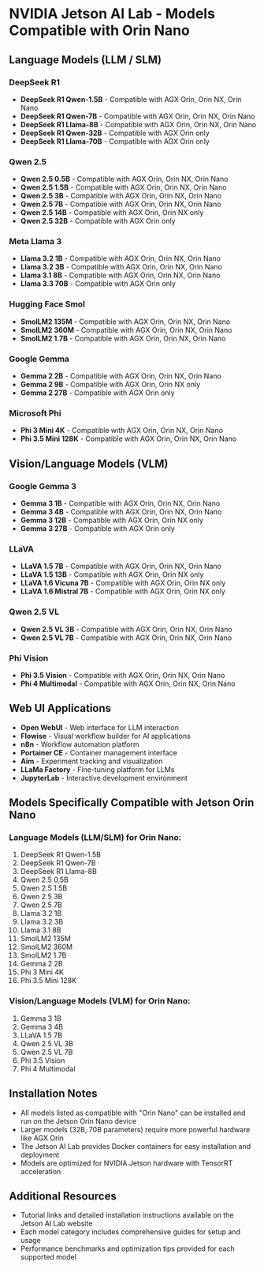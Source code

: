 # NVIDIA Jetson AI Lab - Models Compatible with Orin Nano

## Language Models (LLM / SLM)

### DeepSeek R1
- **DeepSeek R1 Qwen-1.5B** - Compatible with AGX Orin, Orin NX, Orin Nano
- **DeepSeek R1 Qwen-7B** - Compatible with AGX Orin, Orin NX, Orin Nano
- **DeepSeek R1 Llama-8B** - Compatible with AGX Orin, Orin NX, Orin Nano
- **DeepSeek R1 Qwen-32B** - Compatible with AGX Orin only
- **DeepSeek R1 Llama-70B** - Compatible with AGX Orin only

### Qwen 2.5
- **Qwen 2.5 0.5B** - Compatible with AGX Orin, Orin NX, Orin Nano
- **Qwen 2.5 1.5B** - Compatible with AGX Orin, Orin NX, Orin Nano
- **Qwen 2.5 3B** - Compatible with AGX Orin, Orin NX, Orin Nano
- **Qwen 2.5 7B** - Compatible with AGX Orin, Orin NX, Orin Nano
- **Qwen 2.5 14B** - Compatible with AGX Orin, Orin NX only
- **Qwen 2.5 32B** - Compatible with AGX Orin only

### Meta Llama 3
- **Llama 3.2 1B** - Compatible with AGX Orin, Orin NX, Orin Nano
- **Llama 3.2 3B** - Compatible with AGX Orin, Orin NX, Orin Nano
- **Llama 3.1 8B** - Compatible with AGX Orin, Orin NX, Orin Nano
- **Llama 3.3 70B** - Compatible with AGX Orin only

### Hugging Face Smol
- **SmolLM2 135M** - Compatible with AGX Orin, Orin NX, Orin Nano
- **SmolLM2 360M** - Compatible with AGX Orin, Orin NX, Orin Nano
- **SmolLM2 1.7B** - Compatible with AGX Orin, Orin NX, Orin Nano

### Google Gemma
- **Gemma 2 2B** - Compatible with AGX Orin, Orin NX, Orin Nano
- **Gemma 2 9B** - Compatible with AGX Orin, Orin NX only
- **Gemma 2 27B** - Compatible with AGX Orin only

### Microsoft Phi
- **Phi 3 Mini 4K** - Compatible with AGX Orin, Orin NX, Orin Nano
- **Phi 3.5 Mini 128K** - Compatible with AGX Orin, Orin NX, Orin Nano

## Vision/Language Models (VLM)

### Google Gemma 3
- **Gemma 3 1B** - Compatible with AGX Orin, Orin NX, Orin Nano
- **Gemma 3 4B** - Compatible with AGX Orin, Orin NX, Orin Nano
- **Gemma 3 12B** - Compatible with AGX Orin, Orin NX only
- **Gemma 3 27B** - Compatible with AGX Orin only

### LLaVA
- **LLaVA 1.5 7B** - Compatible with AGX Orin, Orin NX, Orin Nano
- **LLaVA 1.5 13B** - Compatible with AGX Orin, Orin NX only
- **LLaVA 1.6 Vicuna 7B** - Compatible with AGX Orin, Orin NX only
- **LLaVA 1.6 Mistral 7B** - Compatible with AGX Orin, Orin NX only

### Qwen 2.5 VL
- **Qwen 2.5 VL 3B** - Compatible with AGX Orin, Orin NX, Orin Nano
- **Qwen 2.5 VL 7B** - Compatible with AGX Orin, Orin NX, Orin Nano

### Phi Vision
- **Phi 3.5 Vision** - Compatible with AGX Orin, Orin NX, Orin Nano
- **Phi 4 Multimodal** - Compatible with AGX Orin, Orin NX, Orin Nano

## Web UI Applications
- **Open WebUI** - Web interface for LLM interaction
- **Flowise** - Visual workflow builder for AI applications
- **n8n** - Workflow automation platform
- **Portainer CE** - Container management interface
- **Aim** - Experiment tracking and visualization
- **LLaMa Factory** - Fine-tuning platform for LLMs
- **JupyterLab** - Interactive development environment

## Models Specifically Compatible with Jetson Orin Nano

### Language Models (LLM/SLM) for Orin Nano:
1. DeepSeek R1 Qwen-1.5B
2. DeepSeek R1 Qwen-7B
3. DeepSeek R1 Llama-8B
4. Qwen 2.5 0.5B
5. Qwen 2.5 1.5B
6. Qwen 2.5 3B
7. Qwen 2.5 7B
8. Llama 3.2 1B
9. Llama 3.2 3B
10. Llama 3.1 8B
11. SmolLM2 135M
12. SmolLM2 360M
13. SmolLM2 1.7B
14. Gemma 2 2B
15. Phi 3 Mini 4K
16. Phi 3.5 Mini 128K

### Vision/Language Models (VLM) for Orin Nano:
1. Gemma 3 1B
2. Gemma 3 4B
3. LLaVA 1.5 7B
4. Qwen 2.5 VL 3B
5. Qwen 2.5 VL 7B
6. Phi 3.5 Vision
7. Phi 4 Multimodal

## Installation Notes
- All models listed as compatible with "Orin Nano" can be installed and run on the Jetson Orin Nano device
- Larger models (32B, 70B parameters) require more powerful hardware like AGX Orin
- The Jetson AI Lab provides Docker containers for easy installation and deployment
- Models are optimized for NVIDIA Jetson hardware with TensorRT acceleration

## Additional Resources
- Tutorial links and detailed installation instructions available on the Jetson AI Lab website
- Each model category includes comprehensive guides for setup and usage
- Performance benchmarks and optimization tips provided for each supported model
